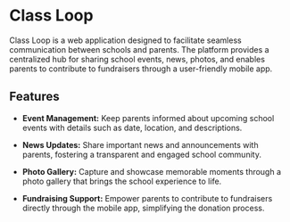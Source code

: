 # Class Loop

Class Loop is a web application designed to facilitate seamless communication between schools and parents. The platform provides a centralized hub for sharing school events, news, photos, and enables parents to contribute to fundraisers through a user-friendly mobile app.

## Features

- **Event Management:** Keep parents informed about upcoming school events with details such as date, location, and descriptions.

- **News Updates:** Share important news and announcements with parents, fostering a transparent and engaged school community.

- **Photo Gallery:** Capture and showcase memorable moments through a photo gallery that brings the school experience to life.

- **Fundraising Support:** Empower parents to contribute to fundraisers directly through the mobile app, simplifying the donation process.
